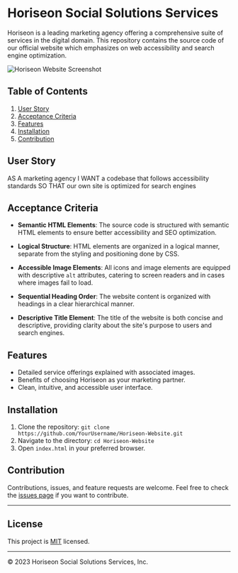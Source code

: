 

# Horiseon Social Solutions Services

Horiseon is a leading marketing agency offering a comprehensive suite of services in the digital domain. This repository contains the source code of our official website which emphasizes on web accessibility and search engine optimization.

![Horiseon Website Screenshot](path/to/your/screenshot.png)  <!-- You can replace 'path/to/your/screenshot.png' with the actual path to your website's screenshot -->

## Table of Contents

1. [User Story](#user-story)
2. [Acceptance Criteria](#acceptance-criteria)
3. [Features](#features)
4. [Installation](#installation)
5. [Contribution](#contribution)

## User Story

AS A marketing agency
I WANT a codebase that follows accessibility standards
SO THAT our own site is optimized for search engines

## Acceptance Criteria

- **Semantic HTML Elements**: The source code is structured with semantic HTML elements to ensure better accessibility and SEO optimization.
  
- **Logical Structure**: HTML elements are organized in a logical manner, separate from the styling and positioning done by CSS.
  
- **Accessible Image Elements**: All icons and image elements are equipped with descriptive `alt` attributes, catering to screen readers and in cases where images fail to load.
  
- **Sequential Heading Order**: The website content is organized with headings in a clear hierarchical manner.
  
- **Descriptive Title Element**: The title of the website is both concise and descriptive, providing clarity about the site's purpose to users and search engines.

## Features

- Detailed service offerings explained with associated images.
- Benefits of choosing Horiseon as your marketing partner.
- Clean, intuitive, and accessible user interface.

## Installation

1. Clone the repository: `git clone https://github.com/YourUsername/Horiseon-Website.git` <!-- Replace 'YourUsername' with your actual GitHub username -->
2. Navigate to the directory: `cd Horiseon-Website`
3. Open `index.html` in your preferred browser.

## Contribution

Contributions, issues, and feature requests are welcome. Feel free to check the [issues page](https://github.com/YourUsername/Horiseon-Website/issues) if you want to contribute. <!-- Replace 'YourUsername' with your actual GitHub username -->

---

## License

This project is [MIT](https://choosealicense.com/licenses/mit/) licensed.

---

© 2023 Horiseon Social Solutions Services, Inc. 

